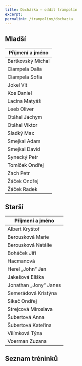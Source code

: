 ```yaml
---
title: Docházka – oddíl trampolín
excerpt: 
permalink: /trampoliny/dochazka
---
```


## Mladší

|  Příjmení a jméno |
|-------------------|
| Bartkovský Michal |
| Ciampela Dalia    |
| Ciampela Sofia    |
| Jokel Vít         |
| Kos Daniel        |
| Lacina Matyáš     |
| Leeb Oliver       |
| Otáhal Jáchym     |
| Otáhal Viktor     |
| Sladký Max        |
| Smejkal Adam      |
| Smejkal David     |
| Synecký Petr      |
| Tomíček Ondřej    |
| Zach Petr         |
| Žáček Ondřej      |
| Žáček Radek       |

## Starší

|    Příjmení a jméno   |
|-----------------------|
| Albert Kryštof        |
| Berousková Marie      |
| Berousková Natálie    |
| Boháček Jiří          |
| Hacmanová             |
| Herel „John“ Jan      |
| Jakešová Eliška       |
| Jonathan „Jony“ Janes |
| Semerádová Kristýna   |
| Sikač Ondřej          |
| Strejcová Miroslava   |
| Šubertová Anna        |
| Šubertová Kateřina    |
| Vilímková Týna        |
| Voerman Zuzana        |

## Seznam tréninků


